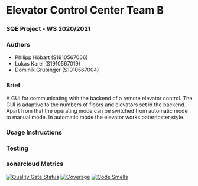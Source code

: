 # Elevator Control Center Team B
### SQE Project - WS 2020/2021

### Authors
- Philipp Höbart (S1910567006)
- Lukas Karel (S1910567019)
- Dominik Grubinger (S1910567004)

### Brief
A GUI for communicating with the backend of a remote elevator control. The GUI is adaptive to the numbers of floors and elevators set in the backend. Apart from that the operating mode can be switched from automatic mode to manual mode. In automatic mode the elevator works paternoster style.

### Usage Instructions

### Testing

### sonarcloud Metrics
[![Quality Gate Status](https://sonarcloud.io/api/project_badges/measure?project=fhhagenberg-sqe-esd-ws20_elevator-control-center-team-b&metric=alert_status)](https://sonarcloud.io/dashboard?id=fhhagenberg-sqe-esd-ws20_elevator-control-center-team-b)
[![Coverage](https://sonarcloud.io/api/project_badges/measure?project=fhhagenberg-sqe-esd-ws20_elevator-control-center-team-b&metric=coverage)](https://sonarcloud.io/dashboard?id=fhhagenberg-sqe-esd-ws20_elevator-control-center-team-b)
[![Code Smells](https://sonarcloud.io/api/project_badges/measure?project=fhhagenberg-sqe-esd-ws20_elevator-control-center-team-b&metric=code_smells)](https://sonarcloud.io/dashboard?id=fhhagenberg-sqe-esd-ws20_elevator-control-center-team-b)


